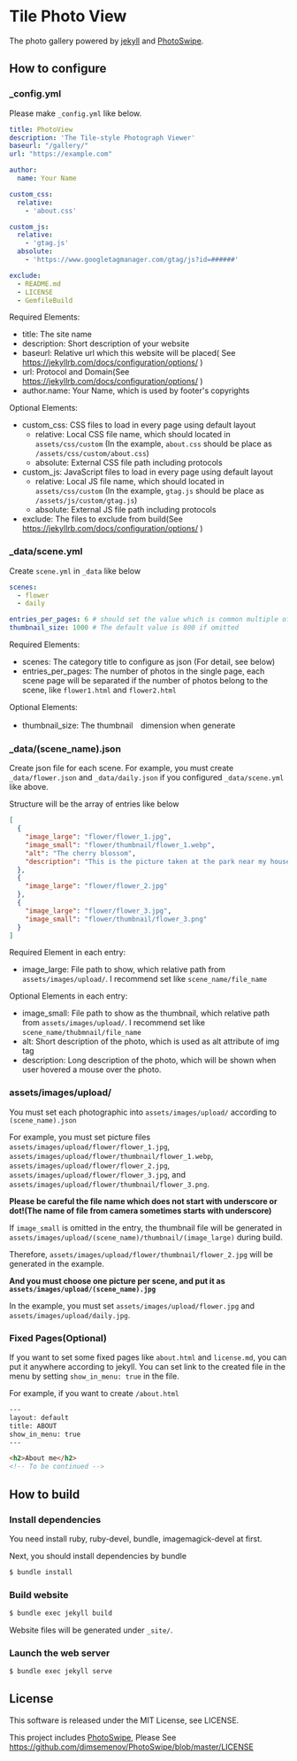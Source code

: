 # Tile Photo View
The photo gallery powered by [jekyll](https://jekyllrb.com/) and [PhotoSwipe](https://photoswipe.com/).

## How to configure
### _config.yml
Please make `_config.yml` like below.

```yaml
title: PhotoView
description: 'The Tile-style Photograph Viewer'
baseurl: "/gallery/"
url: "https://example.com"

author:
  name: Your Name

custom_css:
  relative:
    - 'about.css'

custom_js:
  relative:
    - 'gtag.js'
  absolute:
    - 'https://www.googletagmanager.com/gtag/js?id=######'

exclude:
  - README.md
  - LICENSE
  - GemfileBuild
```

Required Elements:
* title: The site name
* description: Short description of your website
* baseurl: Relative url which this website will be placed( See https://jekyllrb.com/docs/configuration/options/ )
* url: Protocol and Domain(See https://jekyllrb.com/docs/configuration/options/ ) 
* author.name: Your Name, which is used by footer's copyrights

Optional Elements:
* custom_css: CSS files to load in every page using default layout
  * relative: Local CSS file name, which should located in `assets/css/custom` (In the example, `about.css` should be place as `/assets/css/custom/about.css`) 
  * absolute: External CSS file path including protocols
* custom_js: JavaScript files to load in every page using default layout
  * relative: Local JS file name,  which should located in `assets/css/custom` (In the example, `gtag.js` should be place as `/assets/js/custom/gtag.js`)
  * absolute: External JS file path including protocols
* exclude: The files to exclude from build(See https://jekyllrb.com/docs/configuration/options/ )
### _data/scene.yml
Create `scene.yml` in `_data` like below

```yaml
scenes:
  - flower
  - daily

entries_per_pages: 6 # should set the value which is common multiple of 2 and 3
thumbnail_size: 1000 # The default value is 800 if omitted
```

Required Elements:
* scenes: The category title to configure as json (For detail, see below)
* entries_per_pages: The number of photos in the single page, each scene page will be separated if the number of photos belong to the scene, like `flower1.html` and `flower2.html`

Optional Elements:
* thumbnail_size: The thumbnail　dimension when generate

### _data/(scene_name).json
Create json file for each scene.
For example, you must create `_data/flower.json` and `_data/daily.json` if you configured `_data/scene.yml` like above.

Structure will be the array of entries like below

```json
[
  {
    "image_large": "flower/flower_1.jpg",
    "image_small": "flower/thumbnail/flower_1.webp",
    "alt": "The cherry blossom",
    "description": "This is the picture taken at the park near my house."
  },
  {
    "image_large": "flower/flower_2.jpg"
  },
  {
    "image_large": "flower/flower_3.jpg",
    "image_small": "flower/thumbnail/flower_3.png"
  }
]
```

Required Element in each entry:
* image_large: File path to show, which relative path from `assets/images/upload/`. I recommend set like `scene_name/file_name`

Optional Elements in each entry:
* image_small: File path to show as the thumbnail, which relative path from `assets/images/upload/`. I recommend set like `scene_name/thubmnail/file_name`
* alt: Short description of the photo, which is used as alt attribute of img tag
* description: Long description of the photo, which will be shown when user hovered a mouse over the photo.

### assets/images/upload/
You must set each photographic into `assets/images/upload/` according to `(scene_name).json`

For example, you must set picture files `assets/images/upload/flower/flower_1.jpg`,
`assets/images/upload/flower/thumbnail/flower_1.webp`, `assets/images/upload/flower/flower_2.jpg`,
`assets/images/upload/flower/flower_3.jpg`, and `assets/images/upload/flower/thumbnail/flower_3.png`.

**Please be careful the file name which does not start with underscore or dot!(The name of file from camera sometimes starts with underscore)**

If `image_small` is omitted in the entry, the thumbnail file will be generated in `assets/images/upload/(scene_name)/thumbnail/(image_large)` during build.

Therefore, `assets/images/upload/flower/thumbnail/flower_2.jpg` will be generated in the example.

**And you must choose one picture per scene, and put it as `assets/images/upload/(scene_name).jpg`**

In the example, you must set `assets/images/upload/flower.jpg` and `assets/images/upload/daily.jpg`.



### Fixed Pages(Optional)
If you want to set some fixed pages like `about.html` and `license.md`, you can put it anywhere according to jekyll.
You can set link to the created file in the menu by setting `show_in_menu: true` in the file.

For example, if you want to create `/about.html`

```html
---
layout: default
title: ABOUT
show_in_menu: true
---

<h2>About me</h2>
<!-- To be continued -->
```

## How to build
### Install dependencies
You need install ruby, ruby-devel, bundle, imagemagick-devel at first.

Next, you should install dependencies by bundle

```bash
$ bundle install
```

### Build website

```bash
$ bundle exec jekyll build
```

Website files will be generated under `_site/`.

### Launch the web server

```bash
$ bundle exec jekyll serve
```


## License
This software is released under the MIT License, see LICENSE.

This project includes [PhotoSwipe](https://photoswipe.com/),
Please See https://github.com/dimsemenov/PhotoSwipe/blob/master/LICENSE
